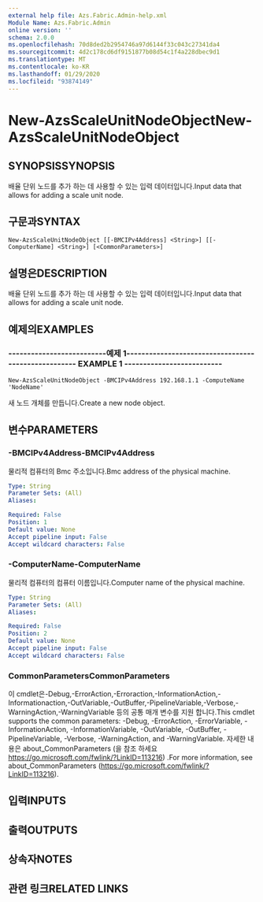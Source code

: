```yaml
---
external help file: Azs.Fabric.Admin-help.xml
Module Name: Azs.Fabric.Admin
online version: ''
schema: 2.0.0
ms.openlocfilehash: 70d8ded2b2954746a97d6144f33c043c27341da4
ms.sourcegitcommit: 4d2c178cd6df9151877b08d54c1f4a228dbec9d1
ms.translationtype: MT
ms.contentlocale: ko-KR
ms.lasthandoff: 01/29/2020
ms.locfileid: "93874149"
---
```

# <span data-ttu-id="7b22c-101">New-AzsScaleUnitNodeObject</span><span class="sxs-lookup"><span data-stu-id="7b22c-101">New-AzsScaleUnitNodeObject</span></span>

## <span data-ttu-id="7b22c-102">SYNOPSIS</span><span class="sxs-lookup"><span data-stu-id="7b22c-102">SYNOPSIS</span></span>
<span data-ttu-id="7b22c-103">배율 단위 노드를 추가 하는 데 사용할 수 있는 입력 데이터입니다.</span><span class="sxs-lookup"><span data-stu-id="7b22c-103">Input data that allows for adding a scale unit node.</span></span>

## <span data-ttu-id="7b22c-104">구문과</span><span class="sxs-lookup"><span data-stu-id="7b22c-104">SYNTAX</span></span>

```
New-AzsScaleUnitNodeObject [[-BMCIPv4Address] <String>] [[-ComputerName] <String>] [<CommonParameters>]
```

## <span data-ttu-id="7b22c-105">설명은</span><span class="sxs-lookup"><span data-stu-id="7b22c-105">DESCRIPTION</span></span>
<span data-ttu-id="7b22c-106">배율 단위 노드를 추가 하는 데 사용할 수 있는 입력 데이터입니다.</span><span class="sxs-lookup"><span data-stu-id="7b22c-106">Input data that allows for adding a scale unit node.</span></span>

## <span data-ttu-id="7b22c-107">예제의</span><span class="sxs-lookup"><span data-stu-id="7b22c-107">EXAMPLES</span></span>

### <span data-ttu-id="7b22c-108">--------------------------예제 1--------------------------</span><span class="sxs-lookup"><span data-stu-id="7b22c-108">-------------------------- EXAMPLE 1 --------------------------</span></span>
```
New-AzsScaleUnitNodeObject -BMCIPv4Address 192.168.1.1 -ComputeName 'NodeName'
```

<span data-ttu-id="7b22c-109">새 노드 개체를 만듭니다.</span><span class="sxs-lookup"><span data-stu-id="7b22c-109">Create a new node object.</span></span>

## <span data-ttu-id="7b22c-110">변수</span><span class="sxs-lookup"><span data-stu-id="7b22c-110">PARAMETERS</span></span>

### <span data-ttu-id="7b22c-111">-BMCIPv4Address</span><span class="sxs-lookup"><span data-stu-id="7b22c-111">-BMCIPv4Address</span></span>
<span data-ttu-id="7b22c-112">물리적 컴퓨터의 Bmc 주소입니다.</span><span class="sxs-lookup"><span data-stu-id="7b22c-112">Bmc address of the physical machine.</span></span>

```yaml
Type: String
Parameter Sets: (All)
Aliases: 

Required: False
Position: 1
Default value: None
Accept pipeline input: False
Accept wildcard characters: False
```

### <span data-ttu-id="7b22c-113">-ComputerName</span><span class="sxs-lookup"><span data-stu-id="7b22c-113">-ComputerName</span></span>
<span data-ttu-id="7b22c-114">물리적 컴퓨터의 컴퓨터 이름입니다.</span><span class="sxs-lookup"><span data-stu-id="7b22c-114">Computer name of the physical machine.</span></span>

```yaml
Type: String
Parameter Sets: (All)
Aliases: 

Required: False
Position: 2
Default value: None
Accept pipeline input: False
Accept wildcard characters: False
```

### <span data-ttu-id="7b22c-115">CommonParameters</span><span class="sxs-lookup"><span data-stu-id="7b22c-115">CommonParameters</span></span>
<span data-ttu-id="7b22c-116">이 cmdlet은-Debug,-ErrorAction,-Erroraction,-InformationAction,-Informationaction,-OutVariable,-OutBuffer,-PipelineVariable,-Verbose,-WarningAction,-WarningVariable 등의 공통 매개 변수를 지원 합니다.</span><span class="sxs-lookup"><span data-stu-id="7b22c-116">This cmdlet supports the common parameters: -Debug, -ErrorAction, -ErrorVariable, -InformationAction, -InformationVariable, -OutVariable, -OutBuffer, -PipelineVariable, -Verbose, -WarningAction, and -WarningVariable.</span></span> <span data-ttu-id="7b22c-117">자세한 내용은 about_CommonParameters (을 참조 하세요 https://go.microsoft.com/fwlink/?LinkID=113216) .</span><span class="sxs-lookup"><span data-stu-id="7b22c-117">For more information, see about_CommonParameters (https://go.microsoft.com/fwlink/?LinkID=113216).</span></span>

## <span data-ttu-id="7b22c-118">입력</span><span class="sxs-lookup"><span data-stu-id="7b22c-118">INPUTS</span></span>

## <span data-ttu-id="7b22c-119">출력</span><span class="sxs-lookup"><span data-stu-id="7b22c-119">OUTPUTS</span></span>

## <span data-ttu-id="7b22c-120">상속자</span><span class="sxs-lookup"><span data-stu-id="7b22c-120">NOTES</span></span>

## <span data-ttu-id="7b22c-121">관련 링크</span><span class="sxs-lookup"><span data-stu-id="7b22c-121">RELATED LINKS</span></span>

